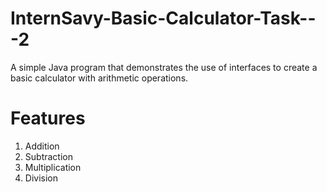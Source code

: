 # InternSavy-Basic-Calculator-Task---2
A simple Java program that demonstrates the use of interfaces to create a basic calculator with arithmetic operations.

# Features
1) Addition
2) Subtraction
3) Multiplication
4) Division
